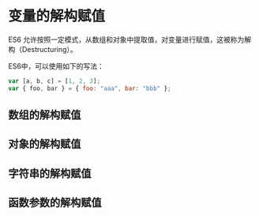 # 变量的解构赋值



ES6 允许按照一定模式，从数组和对象中提取值，对变量进行赋值，这被称为解构（Destructuring）。

ES6中，可以使用如下的写法：

```javascript
var [a, b, c] = [1, 2, 3];
var { foo, bar } = { foo: "aaa", bar: "bbb" };
```

## 数组的解构赋值



## 对象的解构赋值



## 字符串的解构赋值



## 函数参数的解构赋值



